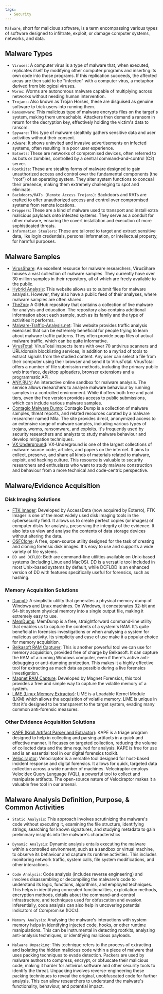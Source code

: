 ```yaml
---
tags:
  - Security
---
```

`Malware`, short for malicious software, is a term encompassing various types of software designed to infiltrate, exploit, or damage computer systems, networks, and data.

## Malware Types

- `Viruses`: A computer virus is a type of malware that, when executed, replicates itself by modifying other computer programs and inserting its own code into those programs. If this replication succeeds, the affected areas are then said to be "infected" with a computer virus, a metaphor derived from biological viruses.
- `Worms`: Worms are autonomous malware capable of multiplying across networks without needing human intervention.
- `Trojans`: Also known as Trojan Horses, these are disguised as genuine software to trick users into running them.
- `Ransomware`: This malicious type of malware encrypts files on the target's system, making them unreachable. Attackers then demand a ransom in return for the decryption key, effectively holding the victim's data to ransom.
- `Spyware`: This type of malware stealthily gathers sensitive data and user activities without their consent.
- `Adware`: It shows uninvited and invasive advertisements on infected systems, often resulting in a poor user experience.
- `Botnets`: These are networks of compromised devices, often referred to as bots or zombies, controlled by a central command-and-control (C2) server.
- `Rootkits`: These are stealthy forms of malware designed to gain unauthorized access and control over the fundamental components (the "root") of an operating system. They alter system functions to conceal their presence, making them extremely challenging to spot and eliminate.
- `Backdoors/RATs (Remote Access Trojans)`: Backdoors and RATs are crafted to offer unauthorized access and control over compromised systems from remote locations.
- `Droppers`: These are a kind of malware used to transport and install extra malicious payloads onto infected systems. They serve as a conduit for other malware, ensuring the covert installation and execution of more sophisticated threats.
- `Information Stealers`: These are tailored to target and extract sensitive data, like login credentials, personal information, or intellectual property, for harmful purposes.

## Malware Samples

- [VirusShare](https://virusshare.com/): An excellent resource for malware researchers, VirusShare houses a vast collection of malware samples. They currently have over 30 million samples in their repository, all of which are freely available to the public.
- [Hybrid Analysis](https://www.hybrid-analysis.com/): This website allows us to submit files for malware analysis. However, they also have a public feed of their analyses, where malware samples are often shared.
- [TheZoo](https://github.com/ytisf/theZoo): A GitHub repository that contains a collection of live malware for analysis and education. The repository also contains additional information about each sample, such as its family and the type of activities it performs.
- [Malware-Traffic-Analysis.net](https://malware-traffic-analysis.net/): This website provides traffic analysis exercises that can be extremely beneficial for people trying to learn about malware traffic patterns. They often provide pcap files of actual malware traffic, which can be quite informative.
- [VirusTotal](https://www.virustotal.com/): VirusTotal inspects items with over 70 antivirus scanners and URL/domain blocklisting services, in addition to a myriad of tools to extract signals from the studied content. Any user can select a file from their computer using their browser and send it to VirusTotal. VirusTotal offers a number of file submission methods, including the primary public web interface, desktop uploaders, browser extensions and a programmatic API.
- [ANY.RUN](https://app.any.run/): An interactive online sandbox for malware analysis. The service allows researchers to analyse malware behaviour by running samples in a controlled environment. While it offers both free and paid tiers, even the free version provides access to public submissions, which can include various malware samples.
- [Contagio Malware Dump](https://contagiodump.blogspot.com/): Contagio Dump is a collection of malware samples, threat reports, and related resources curated by a malware researcher named Mila. The site provides direct, anonymized access to an extensive range of malware samples, including various types of trojans, worms, ransomware, and exploits. It's frequently used by security researchers and analysts to study malware behaviour and develop mitigation techniques.
- [VX Underground](https://www.vx-underground.org/): VX-Underground is one of the largest collections of malware source code, articles, and papers on the internet. It aims to collect, preserve, and share all kinds of materials related to malware, exploit, and hacking culture. This resource is valuable to security researchers and enthusiasts who want to study malware construction and behaviour from a more technical and code-centric perspective.
## Malware/Evidence Acquisition

### Disk Imaging Solutions

- [FTK Imager](https://www.exterro.com/ftk-imager): Developed by AccessData (now acquired by Exterro), FTK Imager is one of the most widely used disk imaging tools in the cybersecurity field. It allows us to create perfect copies (or images) of computer disks for analysis, preserving the integrity of the evidence. It also lets us view and analyse the contents of data storage devices without altering the data.
- [OSFClone](https://www.osforensics.com/tools/create-disk-images.html): A free, open-source utility designed for the task of creating and cloning forensic disk images. It's easy to use and supports a wide variety of file systems.
- `DD and DCFLDD`: Both are command-line utilities available on Unix-based systems (including Linux and MacOS). DD is a versatile tool included in most Unix-based systems by default, while DCFLDD is an enhanced version of DD with features specifically useful for forensics, such as hashing.

### Memory Acquisition Solutions

- [DumpIt](https://www.magnetforensics.com/resources/magnet-dumpit-for-windows/): A simplistic utility that generates a physical memory dump of Windows and Linux machines. On Windows, it concatenates 32-bit and 64-bit system physical memory into a single output file, making it extremely easy to use.
- [MemDump](http://www.nirsoft.net/utils/nircmd.html): MemDump is a free, straightforward command-line utility that enables us to capture the contents of a system's RAM. It’s quite beneficial in forensics investigations or when analysing a system for malicious activity. Its simplicity and ease of use make it a popular choice for memory acquisition.
- [Belkasoft RAM Capturer](https://belkasoft.com/ram-capturer): This is another powerful tool we can use for memory acquisition, provided free of charge by Belkasoft. It can capture the RAM of a running Windows computer, even if there's active anti-debugging or anti-dumping protection. This makes it a highly effective tool for extracting as much data as possible during a live forensics investigation.
- [Magnet RAM Capture](https://www.magnetforensics.com/resources/magnet-ram-capture/): Developed by Magnet Forensics, this tool provides a free and simple way to capture the volatile memory of a system.
- [LiME (Linux Memory Extractor)](https://github.com/504ensicsLabs/LiME): LiME is a Loadable Kernel Module (LKM) which allows the acquisition of volatile memory. LiME is unique in that it's designed to be transparent to the target system, evading many common anti-forensic measures.

### Other Evidence Acquisition Solutions

- [KAPE (Kroll Artifact Parser and Extractor)](https://www.kroll.com/en/services/cyber-risk/incident-response-litigation-support/kroll-artifact-parser-extractor-kape): KAPE is a triage program designed to help in collecting and parsing artifacts in a quick and effective manner. It focuses on targeted collection, reducing the volume of collected data and the time required for analysis. KAPE is free for use and is an essential tool in our digital forensics toolkit.
- [Velociraptor](https://github.com/Velocidex/velociraptor): Velociraptor is a versatile tool designed for host-based incident response and digital forensics. It allows for quick, targeted data collection across a wide number of machines. Velociraptor employs Velocidex Query Language (VQL), a powerful tool to collect and manipulate artifacts. The open-source nature of Velociraptor makes it a valuable free tool in our arsenal.

## Malware Analysis Definition, Purpose, & Common Activities

- `Static Analysis`: This approach involves scrutinizing the malware's code without executing it, examining the file structure, identifying strings, searching for known signatures, and studying metadata to gain preliminary insights into the malware's characteristics.
    
- `Dynamic Analysis`: Dynamic analysis entails executing the malware within a controlled environment, such as a sandbox or virtual machine, to observe its behaviour and capture its runtime activities. This includes monitoring network traffic, system calls, file system modifications, and other interactions.
    
- `Code Analysis`: Code analysis (includes reverse engineering) and involves disassembling or decompiling the malware's code to understand its logic, functions, algorithms, and employed techniques. This helps in identifying concealed functionalities, exploitation methods, encryption methods, details about the command-and-control infrastructure, and techniques used for obfuscation and evasion. Ιnferentially, code analysis can also help in uncovering potential Indicators of Compromise (IOCs).
    
- `Memory Analysis`: Analysing the malware's interactions with system memory helps in identifying injected code, hooks, or other runtime manipulations. This can be instrumental in detecting rootkits, analysing anti-analysis techniques, or identifying malicious payloads.
    
- `Malware Unpacking`: This technique refers to the process of extracting and isolating the hidden malicious code within a piece of malware that uses packing techniques to evade detection. Packers are used by malware authors to compress, encrypt, or obfuscate their malicious code, making it harder for antivirus software and other security tools to identify the threat. Unpacking involves reverse-engineering these packing techniques to reveal the original, unobfuscated code for further analysis. This can allow researchers to understand the malware's functionality, behaviour, and potential impact.